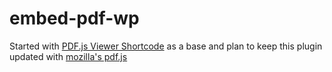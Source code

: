 embed-pdf-wp
============
Started with [PDF.js Viewer Shortcode](https://github.com/wp-plugins/pdfjs-viewer-shortcode) as a base and plan to keep this plugin updated with [mozilla's pdf.js](https://github.com/mozilla/pdf.js/)